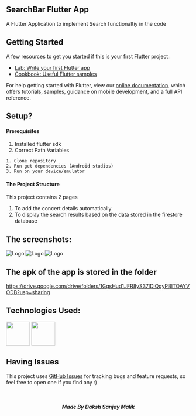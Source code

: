 ## SearchBar Flutter App
A Flutter Application to implement Search functionaltiy in the code
## Getting Started
A few resources to get you started if this is your first Flutter project:

- [Lab: Write your first Flutter app](https://flutter.dev/docs/get-started/codelab)
- [Cookbook: Useful Flutter samples](https://flutter.dev/docs/cookbook)

For help getting started with Flutter, view our
[online documentation](https://flutter.dev/docs), which offers tutorials,
samples, guidance on mobile development, and a full API reference.

## Setup?
#### Prerequisites
1. Installed flutter sdk
2. Correct Path Variables

```
1. Clone repository
2. Run get dependencies (Android studios)
3. Run on your device/emulator
```
#### The Project Structure

This project contains 2 pages
1. To add the concert details automatically
2. To display the search results based on the data stored in the firestore database


## The screenshots:
<img src="screenshots/1.JPEG" alt="Logo">
<img src="screenshots/2.JPEG" alt="Logo">
<img src="screenshots/3.JPEG" alt="Logo">

## The apk of the app is stored in the folder

https://drive.google.com/drive/folders/1GgsHud1JFR8yS37lDiQgyPBlTOAYVODB?usp=sharing

## Technologies Used:
<p>
<img height=65px src="https://img.icons8.com/color/2x/flutter.png"> 
<img height=65px src="https://www.bogotobogo.com/DevOps/images/DevOps/GCP/GCP-ICON.png">
</p>

## Having Issues
This project uses [GitHub Issues](https://github.com/ShirshaDatta/Connects-2/issues) for tracking bugs and feature requests, so feel free to open one if you find any :)

<br />

<div align="center">

##### Made By Daksh Sanjay Malik

</div>